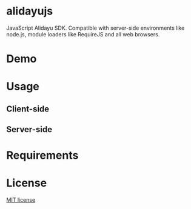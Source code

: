 # alidayujs

 JavaScript Alidayu SDK. Compatible with server-side environments like node.js, module loaders like RequireJS and all web browsers.
 
 
 # Demo
 
 
 # Usage
 
 ## Client-side
 
 ## Server-side
 
 # Requirements
 
 
 # License
 
[MIT license](http://opensource.org/licenses/MIT)